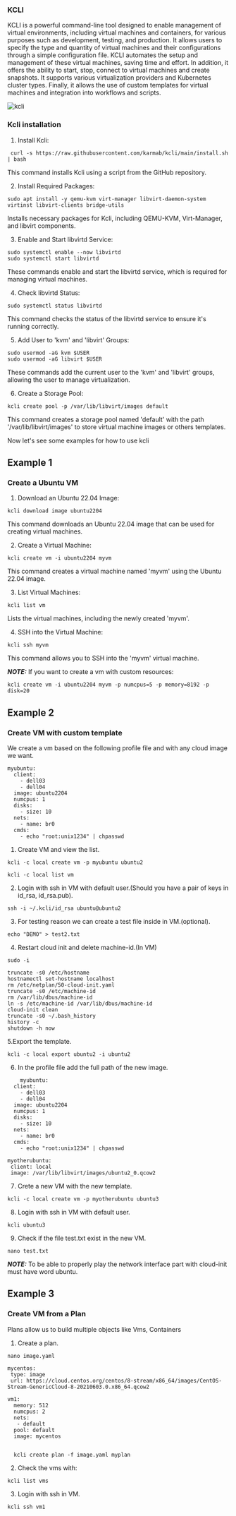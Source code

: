 ### KCLI ###
KCLI is a powerful command-line tool designed to enable management of virtual environments, including virtual machines and containers, for various purposes such as development, testing, and production. It allows users to specify the type and quantity of virtual machines and their configurations through a simple configuration file. KCLI automates the setup and management of these virtual machines, saving time and effort. In addition, it offers the ability to start, stop, connect to virtual machines and create snapshots. It supports various virtualization providers and Kubernetes cluster types. Finally, it allows the use of custom templates for virtual machines and integration into workflows and scripts.

![kcli](https://github.com/panosmaurikos/kcli/assets/72733593/20ad67f6-2438-4b0a-847b-9ca04f53e311)


### Kcli installation ###

1. Install Kcli:
~~~
 curl -s https://raw.githubusercontent.com/karmab/kcli/main/install.sh | bash
~~~
This command installs Kcli using a script from the GitHub repository.

2. Install Required Packages:

~~~
sudo apt install -y qemu-kvm virt-manager libvirt-daemon-system virtinst libvirt-clients bridge-utils
~~~
Installs necessary packages for Kcli, including QEMU-KVM, Virt-Manager, and libvirt components.

3. Enable and Start libvirtd Service:
~~~
sudo systemctl enable --now libvirtd
sudo systemctl start libvirtd
~~~
These commands enable and start the libvirtd service, which is required for managing virtual machines.

4. Check libvirtd Status:

~~~
sudo systemctl status libvirtd
~~~
This command checks the status of the libvirtd service to ensure it's running correctly.

5. Add User to 'kvm' and 'libvirt' Groups:

~~~
sudo usermod -aG kvm $USER
sudo usermod -aG libvirt $USER
~~~
These commands add the current user to the 'kvm' and 'libvirt' groups, allowing the user to manage virtualization.




6. Create a Storage Pool:
~~~
kcli create pool -p /var/lib/libvirt/images default
~~~
This command creates a storage pool named 'default' with the path '/var/lib/libvirt/images' to store virtual machine images or others templates.

Now let's see some examples for how to use kcli


## Example 1  ##
### Create a Ubuntu VM  ###

1. Download an Ubuntu 22.04 Image:
~~~
kcli download image ubuntu2204
~~~
This command downloads an Ubuntu 22.04 image that can be used for creating virtual machines.

2. Create a Virtual Machine:
~~~
kcli create vm -i ubuntu2204 myvm
~~~
This command creates a virtual machine named 'myvm' using the Ubuntu 22.04 image.

3. List Virtual Machines:

~~~
kcli list vm
~~~
Lists the virtual machines, including the newly created 'myvm'.

4. SSH into the Virtual Machine:
~~~
kcli ssh myvm
~~~
This command allows you to SSH into the 'myvm' virtual machine.

**_NOTE:_**  If you want to create a vm with custom resources:
~~~
kcli create vm -i ubuntu2204 myvm -p numcpus=5 -p memory=8192 -p disk=20
~~~


## Example 2  ##
### Create VM with custom template ###

We create a vm based on the following profile file and with any cloud image we want.
~~~
myubuntu:
  client:
    - dell03
    - dell04
  image: ubuntu2204
  numcpus: 1
  disks:
    - size: 10
  nets:
    - name: br0
  cmds:
    - echo "root:unix1234" | chpasswd

~~~

1. Create VM and view the list.
~~~
kcli -c local create vm -p myubuntu ubuntu2

kcli -c local list vm 
~~~

2. Login with ssh in VM with default user.(Should you have a pair of keys in id_rsa, id_rsa.pub).

~~~
ssh -i ~/.kcli/id_rsa ubuntu@ubuntu2
~~~

3. For testing reason we can create a test file inside in VM.(optional).

~~~
echo "DEMO" > test2.txt
~~~

4. Restart cloud init and delete machine-id.(In VM)

~~~
sudo -i   

truncate -s0 /etc/hostname
hostnamectl set-hostname localhost
rm /etc/netplan/50-cloud-init.yaml
truncate -s0 /etc/machine-id
rm /var/lib/dbus/machine-id
ln -s /etc/machine-id /var/lib/dbus/machine-id
cloud-init clean
truncate -s0 ~/.bash_history
history -c
shutdown -h now
~~~

5.Export the template.

~~~
kcli -c local export ubuntu2 -i ubuntu2
~~~

6. In the profile file add the full path of the new image.
~~~
    myubuntu:
  client:
    - dell03
    - dell04
  image: ubuntu2204
  numcpus: 1
  disks:
    - size: 10
  nets:
    - name: br0
  cmds:
    - echo "root:unix1234" | chpasswd

myotherubuntu:
 client: local
 image: /var/lib/libvirt/images/ubuntu2_0.qcow2

~~~

7. Crete a new VM with the new template.

~~~
kcli -c local create vm -p myotherubuntu ubuntu3 
~~~

8. Login with ssh in VM with default user.

~~~
kcli ubuntu3
~~~

9. Check if the file  test.txt exist in the new VM.

~~~
nano test.txt
~~~

**_NOTE:_**   To be able to properly play the network interface part with cloud-init must have word ubuntu. 

## Example 3  ##
### Create VM from a Plan ###

Plans allow us to build multiple objects like Vms, Containers

1. Create a plan.

~~~
nano image.yaml

mycentos:
 type: image
 url: https://cloud.centos.org/centos/8-stream/x86_64/images/CentOS-Stream-GenericCloud-8-20210603.0.x86_64.qcow2

vm1:
  memory: 512
  numcpus: 2
  nets: 
   - default
  pool: default
  image: mycentos


  kcli create plan -f image.yaml myplan
~~~

2. Check the vms with:
~~~
kcli list vms
~~~


3. Login with ssh in VM.

~~~
kcli ssh vm1
~~~
